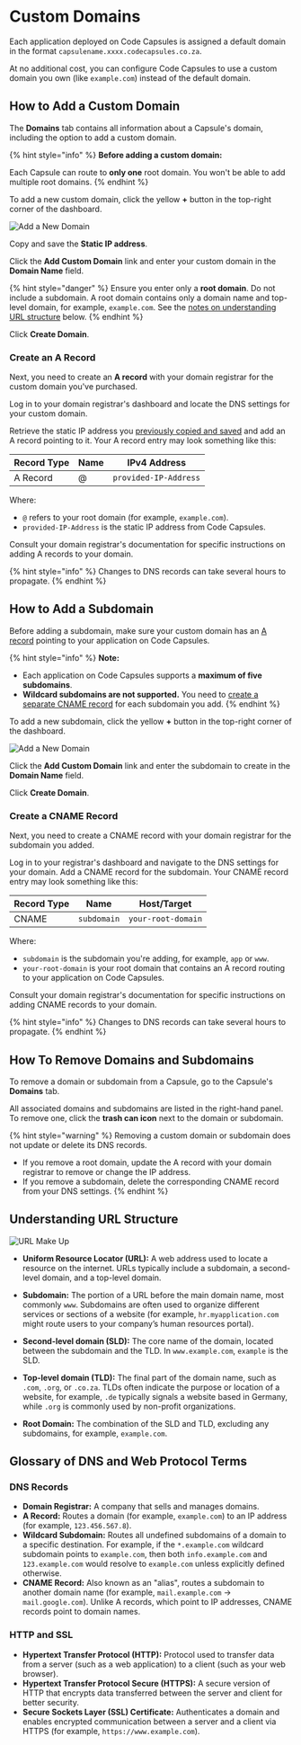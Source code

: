 # Custom Domains

Each application deployed on Code Capsules is assigned a default domain in the format `capsulename.xxxx.codecapsules.co.za`.

At no additional cost, you can configure Code Capsules to use a custom domain you own (like `example.com`) instead of the default domain.

## How to Add a Custom Domain

The **Domains** tab contains all information about a Capsule's domain, including the option to add a custom domain.

{% hint style="info" %}
**Before adding a custom domain:**

Each Capsule can route to **only one** root domain. You won't be able to add multiple root domains.
{% endhint %}

To add a new custom domain, click the yellow **+** button in the top-right corner of the dashboard.

![Add a New Domain](../.gitbook/assets/frontend-capsule/custom-domain/add-domain.png)

Copy and save the **Static IP address**.

Click the **Add Custom Domain** link and enter your custom domain in the **Domain Name** field.

{% hint style="danger" %}
Ensure you enter only a **root domain**. Do not include a subdomain. A root domain contains only a domain name and top-level domain, for example, `example.com`. See the [notes on understanding URL structure](#understanding-url-structure) below.
{% endhint %}

Click **Create Domain**.

### Create an A Record

Next, you need to create an **A record** with your domain registrar for the custom domain you've purchased. 

Log in to your domain registrar's dashboard and locate the DNS settings for your custom domain.

Retrieve the static IP address you [previously copied and saved](#steps-to-add-a-custom-domain) and add an A record pointing to it. Your A record entry may look something like this:

|Record Type|Name|IPv4 Address|   
|-----------|----|------------|
|A Record   |  @ |`provided-IP-Address`|

Where:

- `@` refers to your root domain (for example, `example.com`).
- `provided-IP-Address` is the static IP address from Code Capsules.

Consult your domain registrar's documentation for specific instructions on adding A records to your domain. 

{% hint style="info" %}
Changes to DNS records can take several hours to propagate.
{% endhint %}

## How to Add a Subdomain

Before adding a subdomain, make sure your custom domain has an [A record](#create-an-a-record) pointing to your application on Code Capsules.

{% hint style="info" %}
**Note:**

- Each application on Code Capsules supports a **maximum of five subdomains**.
- **Wildcard subdomains are not supported.** You need to [create a separate CNAME record](#create-a-cname-record) for each subdomain you add.
{% endhint %}

To add a new subdomain, click the yellow **+** button in the top-right corner of the dashboard.

![Add a New Domain](../.gitbook/assets/frontend-capsule/custom-domain/add-domain.png)

Click the **Add Custom Domain** link and enter the subdomain to create in the **Domain Name** field.

Click **Create Domain**.

### Create a CNAME Record

Next, you need to create a CNAME record with your domain registrar for the subdomain you added.

Log in to your registrar's dashboard and navigate to the DNS settings for your domain. Add a CNAME record for the subdomain. Your CNAME record entry may look something like this:

|Record Type|Name|Host/Target |   
|-----------|----|------------|
|CNAME      | `subdomain` |`your-root-domain`|

Where: 

- `subdomain` is the subdomain you're adding, for example, `app` or `www`.
- `your-root-domain` is your root domain that contains an A record routing to your application on Code Capsules.

Consult your domain registrar's documentation for specific instructions on adding CNAME records to your domain. 

{% hint style="info" %}
Changes to DNS records can take several hours to propagate.
{% endhint %}

## How To Remove Domains and Subdomains

To remove a domain or subdomain from a Capsule, go to the Capsule's **Domains** tab. 

All associated domains and subdomains are listed in the right-hand panel. To remove one, click the **trash can icon** next to the domain or subdomain.

{% hint style="warning" %}
Removing a custom domain or subdomain does not update or delete its DNS records.

- If you remove a root domain, update the A record with your domain registrar to remove or change the IP address.
- If you remove a subdomain, delete the corresponding CNAME record from your DNS settings.
{% endhint %}

## Understanding URL Structure

![URL Make Up](../.gitbook/assets/frontend-capsule/custom-domain/url-makeup.png)

- **Uniform Resource Locator (URL):** A web address used to locate a resource on the internet. URLs typically include a subdomain, a second-level domain, and a top-level domain.

- **Subdomain:** The portion of a URL before the main domain name, most commonly `www`. Subdomains are often used to organize different services or sections of a website (for example, `hr.myapplication.com` might route users to your company’s human resources portal).

- **Second-level domain (SLD):** The core name of the domain, located between the subdomain and the TLD. In `www.example.com`, `example` is the SLD.

- **Top-level domain (TLD):** The final part of the domain name, such as `.com`, `.org`, or `.co.za`. TLDs often indicate the purpose or location of a website, for example, `.de` typically signals a website based in Germany, while `.org` is commonly used by non-profit organizations.

- **Root Domain:** The combination of the SLD and TLD, excluding any subdomains, for example, `example.com`.

## Glossary of DNS and Web Protocol Terms

### DNS Records

- **Domain Registrar:** A company that sells and manages domains.
- **A Record:** Routes a domain (for example, `example.com`) to an IP address (for example, `123.456.567.8`).
- **Wildcard Subdomain:** Routes all undefined subdomains of a domain to a specific destination. For example, if the `*.example.com` wildcard subdomain points to `example.com`, then both `info.example.com` and `123.example.com` would resolve to `example.com` unless explicitly defined otherwise. 
- **CNAME Record:** Also known as an "alias", routes a subdomain to another domain name (for example, `mail.example.com` -> `mail.google.com`). Unlike A records, which point to IP addresses, CNAME records point to domain names.

### HTTP and SSL

- **Hypertext Transfer Protocol (HTTP):** Protocol used to transfer data from a server (such as a web application) to a client (such as your web browser). 
- **Hypertext Transfer Protocol Secure (HTTPS):** A secure version of HTTP that encrypts data transferred between the server and client for better security. 
- **Secure Sockets Layer (SSL) Certificate:** Authenticates a domain and enables encrypted communication between a server and a client via HTTPS (for example, `https://www.example.com`).
